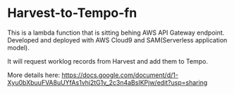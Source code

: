 # Harvest-to-Tempo-fn

This is a lambda function that is sitting behing AWS API Gateway endpoint. Developed and deployed with AWS Cloud9 and SAM(Serverless application model).

It will request worklog records from Harvest and add them to Tempo.

More details here: https://docs.google.com/document/d/1-Xyu0bXbuuFVA8uUYfAs1vhj2tG1v_2c3n4aBsIKPjw/edit?usp=sharing
